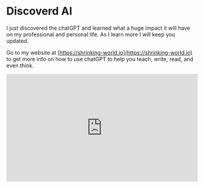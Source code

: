 # Discoverd AI

I just discovered the chatGPT and learned what a huge impact it will have on my professional and
personal life.  As I learn more I will keep you updated.

Go to my website at [https://shrinking-world.io](https://shrinking-world.io) to get more info on how
to use chatGPT to help you teach, write, read, and even think.

<div style="position: relative; padding-bottom: 56.25%; height: 0;"><iframe style="position:
absolute; top: 0; left: 0; width: 100%; height: 100%; border: 0;"
src="https://www.tella.tv/video/clfl9dp4800040fmm9um79pdm/embed?b=0&title=1&a=0&loop=0&t=0&muted=0"
allowfullscreen allowtransparency></iframe></div>

